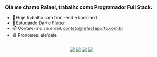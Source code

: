 ### Olá me chamo Rafael, trabalho como Programador Full Stack.

- 🔭 Hoje trabalho com front-end e back-and
- 🌱 Estudando Dart e Flutter
- 📫 Contate-me via email: contato@rafaellaporte.com.br
- 😄 Pronomes: ele/dele






<div align="center">
  <br>
  <a href="https://www.youtube.com/channel/UCyUCGokzzKq7rfCo0iiAqWA" target="_blank"><img src="https://img.shields.io/badge/YouTube-FF0000?style=for-the-badge&logo=youtube&logoColor=white" target="_blank"></a>
  <a href="https://www.instagram.com/rafaellaportedev" target="_blank"><img src="https://img.shields.io/badge/-Instagram-%23E4405F?style=for-the-badge&logo=instagram&logoColor=white" target="_blank"></a>
  <a href="https://discord.gg/2pcSkxgW" target="_blank"><img src="https://img.shields.io/badge/Discord-7289DA?style=for-the-badge&logo=discord&logoColor=white" target="_blank"></a> 
  <a href="https://www.linkedin.com/in/rafaellaporte" target="_blank"><img src="https://img.shields.io/badge/-LinkedIn-%230077B5?style=for-the-badge&logo=linkedin&logoColor=white" target="_blank"></a> 
  </div>
